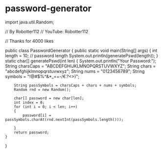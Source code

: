 # password-generator
import java.util.Random;

// By Robotter112
// YouTube: Robotter112

// Thanks for 4000 likes


public class PasswordGenerator 
{
    public static void main(String[] args)
    {
        int length = 10; // password length
        System.out.println(generatePswd(length));
    }
    static char[] generatePswd(int len)
    {
        System.out.println("Your Password:");
        String charsCaps = "ABCDEFGHIJKLMNOPQRSTUVWXYZ";
        String chars = "abcdefghijklmnopqrstuvwxyz";
        String nums = "0123456789";
        String symbols = "!@#$%^&*_=+-/€.?<>)";

        String passSymbols = charsCaps + chars + nums + symbols;
        Random rnd = new Random();
        
        char[] password = new char[len];
        int index = 0;
        for (int i = 0; i < len; i++) 
        {
            password[i] = passSymbols.charAt(rnd.nextInt(passSymbols.length()));
            
        }
        return password;
    }
}
